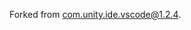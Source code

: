 Forked from [com.unity.ide.vscode@1.2.4](https://github.com/Unity-Technologies/com.unity.ide.vscode/tree/1.2.4/Packages/com.unity.ide.vscode/Editor/ProjectGeneration).
